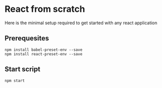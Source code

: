 # React from scratch

Here is the minimal setup required to get started with any react application

## Prerequesites

```shell
npm install babel-preset-env --save
npm install react-preset-env --save
```

## Start script

`npm start`
